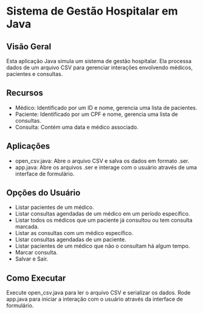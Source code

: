 # Sistema de Gestão Hospitalar em Java
## Visão Geral
Esta aplicação Java simula um sistema de gestão hospitalar. Ela processa dados de um arquivo CSV para gerenciar interações envolvendo médicos, pacientes e consultas.

## Recursos
- Médico: Identificado por um ID e nome, gerencia uma lista de pacientes.
- Paciente: Identificado por um CPF e nome, gerencia uma lista de consultas.
- Consulta: Contém uma data e médico associado.

## Aplicações
- open_csv.java: Abre o arquivo CSV e salva os dados em formato .ser.
- app.java: Abre os arquivos .ser e interage com o usuário através de uma interface de formulário.

## Opções do Usuário
- Listar pacientes de um médico.
- Listar consultas agendadas de um médico em um período específico.
- Listar todos os médicos que um paciente já consultou ou tem consulta marcada.
- Listar as consultas com um médico específico.
- Listar consultas agendadas de um paciente.
- Listar pacientes de um médico que não o consultam há algum tempo.
- Marcar consulta.
- Salvar e Sair.
## Como Executar
Execute open_csv.java para ler o arquivo CSV e serializar os dados.
Rode app.java para iniciar a interação com o usuário através da interface de formulário.

